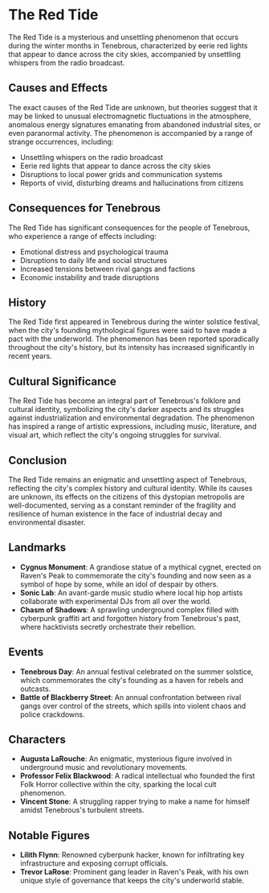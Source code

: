 The Red Tide
================

The Red Tide is a mysterious and unsettling phenomenon that occurs during the winter months in Tenebrous, characterized by eerie red lights that appear to dance across the city skies, accompanied by unsettling whispers from the radio broadcast.

Causes and Effects
------------------

The exact causes of the Red Tide are unknown, but theories suggest that it may be linked to unusual electromagnetic fluctuations in the atmosphere, anomalous energy signatures emanating from abandoned industrial sites, or even paranormal activity. The phenomenon is accompanied by a range of strange occurrences, including:

*   Unsettling whispers on the radio broadcast
*   Eerie red lights that appear to dance across the city skies
*   Disruptions to local power grids and communication systems
*   Reports of vivid, disturbing dreams and hallucinations from citizens

Consequences for Tenebrous
------------------------

The Red Tide has significant consequences for the people of Tenebrous, who experience a range of effects including:

*   Emotional distress and psychological trauma
*   Disruptions to daily life and social structures
*   Increased tensions between rival gangs and factions
*   Economic instability and trade disruptions

History
-------

The Red Tide first appeared in Tenebrous during the winter solstice festival, when the city's founding mythological figures were said to have made a pact with the underworld. The phenomenon has been reported sporadically throughout the city's history, but its intensity has increased significantly in recent years.

Cultural Significance
---------------------

The Red Tide has become an integral part of Tenebrous's folklore and cultural identity, symbolizing the city's darker aspects and its struggles against industrialization and environmental degradation. The phenomenon has inspired a range of artistic expressions, including music, literature, and visual art, which reflect the city's ongoing struggles for survival.

Conclusion
----------

The Red Tide remains an enigmatic and unsettling aspect of Tenebrous, reflecting the city's complex history and cultural identity. While its causes are unknown, its effects on the citizens of this dystopian metropolis are well-documented, serving as a constant reminder of the fragility and resilience of human existence in the face of industrial decay and environmental disaster.

Landmarks
------------

*   **Cygnus Monument**: A grandiose statue of a mythical cygnet, erected on Raven's Peak to commemorate the city's founding and now seen as a symbol of hope by some, while an idol of despair by others.
*   **Sonic Lab**: An avant-garde music studio where local hip hop artists collaborate with experimental DJs from all over the world.
*   **Chasm of Shadows**: A sprawling underground complex filled with cyberpunk graffiti art and forgotten history from Tenebrous's past, where hacktivists secretly orchestrate their rebellion.

Events
--------

*   **Tenebrous Day**: An annual festival celebrated on the summer solstice, which commemorates the city's founding as a haven for rebels and outcasts.
*   **Battle of Blackberry Street**: An annual confrontation between rival gangs over control of the streets, which spills into violent chaos and police crackdowns.

Characters
------------

*   **Augusta LaRouche**: An enigmatic, mysterious figure involved in underground music and revolutionary movements.
*   **Professor Felix Blackwood**: A radical intellectual who founded the first Folk Horror collective within the city, sparking the local cult phenomenon.
*   **Vincent Stone**: A struggling rapper trying to make a name for himself amidst Tenebrous's turbulent streets.

Notable Figures
----------------

*   **Lilith Flynn**: Renowned cyberpunk hacker, known for infiltrating key infrastructure and exposing corrupt officials.
*   **Trevor LaRose**: Prominent gang leader in Raven's Peak, with his own unique style of governance that keeps the city's underworld stable.